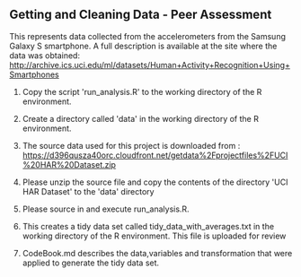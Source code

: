 ## Getting and Cleaning Data - Peer Assessment

This represents data collected from the accelerometers from the Samsung Galaxy S smartphone. A full description is available at the site where the data was obtained:
http://archive.ics.uci.edu/ml/datasets/Human+Activity+Recognition+Using+Smartphones

1. Copy the script 'run_analysis.R' to the working directory of the R environment.

2. Create a directory called 'data' in the working directory of the R environment.

3. The source data used for this project is downloaded from  :
   https://d396qusza40orc.cloudfront.net/getdata%2Fprojectfiles%2FUCI%20HAR%20Dataset.zip 

4. Please unzip the source file and copy the contents of the directory 'UCI HAR Dataset' to the 'data' directory 

5. Please source in and execute run_analysis.R.

6. This creates a tidy data set called tidy_data_with_averages.txt in the working directory of the R environment. This file is uploaded for review

7. CodeBook.md describes the data,variables and transformation that were applied to generate the tidy data set.


